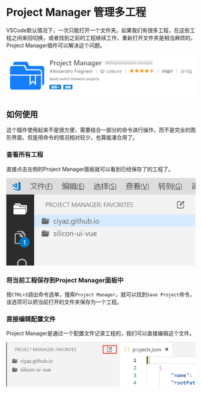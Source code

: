 # Project Manager 管理多工程

VSCode默认情况下，一次只能打开一个文件夹。如果我们有很多工程，在这些工程之间来回切换，或者找到之前的工程继续工作，重新打开文件夹是相当麻烦的。Project Manager插件可以解决这个问题。

![](res/2.png)

## 如何使用

这个插件使用起来不是很方便，需要结合一部分的命令进行操作，而不是完全的图形界面，但是用命令的情况相对较少，也算能凑合用了。

### 查看所有工程

直接点击左侧的Project Manager面板就可以看到已经保存了的工程了。

![](res/3.png)

### 将当前工程保存到Project Manager面板中

按`CTRL+3`调出命令选单，搜索`Project Manager`，就可以找到`Save Project`命令，该选项可以把当前打开的文件夹保存为一个工程。

### 直接编辑配置文件

Project Manager是通过一个配置文件记录工程的，我们可以直接编辑这个文件。

![](res/4.png)
